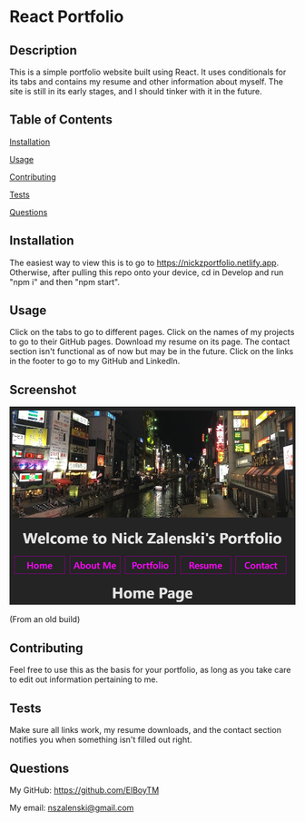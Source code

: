 # React Portfolio

  ## Description
  This is a simple portfolio website built using React. It uses conditionals for its tabs and contains my resume and other information about myself. The site is still in its early stages, and I should tinker with it in the future.

  ## Table of Contents
  [Installation](#installation)

  [Usage](#usage)

  [Contributing](#contributing)

  [Tests](#tests)

  [Questions](#questions)

  ## Installation
  The easiest way to view this is to go to https://nickzportfolio.netlify.app. Otherwise, after pulling this repo onto your device, cd in Develop and run "npm i" and then "npm start".

  ## Usage
  Click on the tabs to go to different pages. Click on the names of my projects to go to their GitHub pages. Download my resume on its page. The contact section isn't functional as of now but may be in the future. Click on the links in the footer to go to my GitHub and LinkedIn.

  ## Screenshot
  ![React Portfolio Screenshot](Develop/public/photos/ReactPort.png)
  
  (From an old build)

  ## Contributing
  Feel free to use this as the basis for your portfolio, as long as you take care to edit out information pertaining to me.

  ## Tests
  Make sure all links work, my resume downloads, and the contact section notifies you when something isn't filled out right.

  ## Questions
  My GitHub: https://github.com/ElBoyTM

  My email: nszalenski@gmail.com
